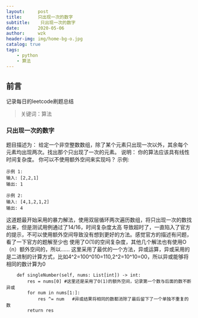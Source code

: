```yaml
---
layout:     post
title:      只出现一次的数字
subtitle:    只出现一次的数字
date:       2020-05-06
author:     wzk
header-img: img/home-bg-o.jpg
catalog: true
tags:
    - python
    - 算法
---
```


## 前言

记录每日的leetcode刷题总结



>关键词：算法

### 只出现一次的数字
题目描述为：
给定一个非空整数数组，除了某个元素只出现一次以外，其余每个元素均出现两次。找出那个只出现了一次的元素。
说明：
你的算法应该具有线性时间复杂度。 你可以不使用额外空间来实现吗？
示例:  
```
示例 1:
输入: [2,2,1]
输出: 1

示例 2:
输入: [4,1,2,1,2]
输出: 4
```  
这道题最开始采用的暴力解法，使用双层循环两次遍历数组，将只出现一次的数找出来，但是测试用例通过了14/16，时间复杂度太高
导致超时了，一直陷入了官方的提示，不可以使用额外空间导致没有想到更好的方法。感觉官方的描述有问题，看了一下官方的题解至少也
使用了O(1)的空间复杂度，其他几个解法也有使用O（n）额外空间的，所以......
这里采用了最优的一个方法，异或运算，异或采用的是二进制的计算方式，比如4^2=100^010=110,2^2=10^10=00，所以异或能够将相同的数计算为0
```
    def singleNumber(self, nums: List[int]) -> int:
        res = nums[0] #这里还是采用了O(1)的额外空间，记录第一个数与后面的数不断异或
        for num in nums[1:]:
            res ^= num   #异或结果将相同的数都消除了最后留下了一个单独不重复的数
        return res
```




 

